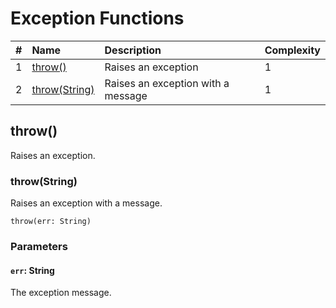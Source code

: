 # Exception Functions

| # | Name | Description | Complexity |
| :--- | :--- | :--- | :--- |
| 1 | [throw()](#throw) | Raises an exception | 1 |
| 2 | [throw(String)](#throw-string) | Raises an exception with a message | 1 |

## throw()<a id="throw"></a>

Raises an exception.

### throw(String)<a id="throw-string"></a>

Raises an exception with a message.

```ride
throw(err: String)
```

### Parameters

#### `err`: String

The exception message.
